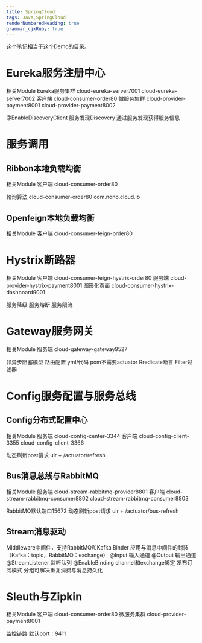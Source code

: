 ```yaml
---
title: SpringCloud 
tags: Java,SpringCloud
renderNumberedHeading: true
grammar_cjkRuby: true
---
```



这个笔记相当于这个Demo的目录。
# Eureka服务注册中心
相关Module
Eureka服务集群  cloud-eureka-server7001 cloud-eureka-server7002
客户端                 cloud-consumer-order80
微服务集群          cloud-provider-payment8001 cloud-provider-payment8002

@EnableDiscoveryClient      服务发现Discovery 通过服务发现获得服务信息
# 服务调用
## Ribbon本地负载均衡
相关Module
客户端                 cloud-consumer-order80

轮询算法 cloud-consumer-order80 com.nono.cloud.lb
## Openfeign本地负载均衡
相关Module
客户端                 cloud-consumer-feign-order80
# Hystrix断路器
相关Module
客户端                 cloud-consumer-feign-hystrix-order80
服务端					cloud-provider-hystrix-payment8001
图形化页面          cloud-consumer-hystrix-dashboard9001

服务降级
服务熔断
服务限流
# Gateway服务网关
相关Module
服务端                 cloud-gateway-gateway9527

非异步阻塞模型
路由配置
yml/代码
pom不需要actuator
Rredicate断言
Filter过滤器
# Config服务配置与服务总线
## Config分布式配置中心
相关Module
服务端                 cloud-config-center-3344
客户端                 cloud-config-client-3355 cloud-config-client-3366

动态刷新post请求 uir + /actuator/refresh
## Bus消息总线与RabbitMQ
相关Module
服务端                 cloud-stream-rabbitmq-provider8801
客户端                 cloud-stream-rabbitmq-consumer8802 cloud-stream-rabbitmq-consumer8803

RabbitMQ默认端口15672
动态刷新post请求 uir + /actuator/bus-refresh
## Stream消息驱动

Middleware中间件，支持RabbitMQ和Kafka
Binder 应用与消息中间件的封装（Kafka：topic，RabbitMQ：exchange）
@Input 输入通道
@Output 输出通道
@StreamListener 监听队列
@EnableBinding channel和exchange绑定
发布订阅模式
分组可解决重复消费与消息持久化
# Sleuth与Zipkin
相关Module
客户端                 cloud-consumer-order80
微服务集群          cloud-provider-payment8001

监控链路
默认port：9411